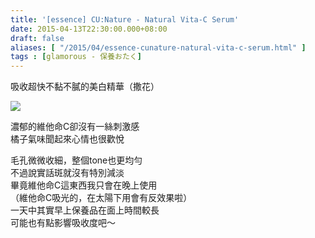 ```yaml
---
title: '[essence] CU:Nature - Natural Vita-C Serum'
date: 2015-04-13T22:30:00.000+08:00
draft: false
aliases: [ "/2015/04/essence-cunature-natural-vita-c-serum.html" ]
tags : [glamorous - 保養おたく]
---
```


吸收超快不黏不膩的美白精華（撒花）  

![](/images/cunaturevc.jpg)

濃郁的維他命C卻沒有一絲刺激感  
橘子氣味聞起來心情也很歡悅  
  
毛孔微微收細，整個tone也更均勻  
不過說實話斑就沒有特別減淡  
畢竟維他命C這東西我只會在晚上使用  
（維他命C吸光的，在太陽下用會有反效果啦）  
一天中其實早上保養品在面上時間較長  
可能也有點影響吸收度吧～
